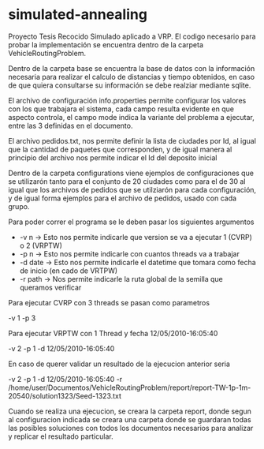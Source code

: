 # simulated-annealing
Proyecto Tesis Recocido Simulado aplicado a VRP. El codigo necesario para probar la implementación se encuentra dentro de la carpeta VehicleRoutingProblem.

Dentro de la carpeta base se encuentra la base de datos con la información necesaria para realizar el calculo de distancias y tiempo obtenidos, en caso de que 
quiera consultarse su información se debe realziar mediante sqlite.

El archivo de configuración info.properties permite configurar los valores con los que trabajara el sistema, cada campo resulta evidente en que aspecto controla, el campo mode indica la variante del problema a ejecutar, entre las 3 definidas en el documento.

El archivo pedidos.txt, nos permite definir la lista de ciudades por Id, al igual que la cantidad de paquetes que corresponden, y de igual manera al principio del 
archivo nos permite indicar el Id del deposito inicial

Dentro de la carpeta configurations viene ejemplos de configuraciones que se utilizarón tanto para el conjunto de 20 ciudades como para el de 30 al igual que los archivos de pedidos que se utilziarón para cada configuración, y de igual forma ejemplos para el archivo de pedidos, usado con cada grupo.

Para poder correr el programa se le deben pasar los siguientes argumentos

 - -v n -> Esto nos permite indicarle que version se va a ejecutar 1 (CVRP) o 2 (VRPTW)
 - -p n -> Esto nos permite indicarle con cuantos threads va a trabajar
 - -d date -> Esto nos permite indicarle el datetime que tomara como fecha de inicio (en cado de VRTPW)
 - -r path -> Nos permite indicarle la ruta global de la semilla que queramos verificar

Para ejecutar CVRP con 3 threads se pasan como parametros

 -v 1 -p 3

Para ejecutar VRPTW con 1 Thread y fecha 12/05/2010-16:05:40

 -v 2 -p 1 -d 12/05/2010-16:05:40 

En caso de querer validar un resultado de la ejecucion anterior seria

 -v 2 -p 1 -d 12/05/2010-16:05:40 -r /home/user/Documentos/VehicleRoutingProblem/report/report-TW-1p-1m-20540/solution1323/Seed-1323.txt

Cuando se realiza una ejecucion, se creara la carpeta report, donde segun al configuracion indicada se creara una carpeta donde se guardaran todas las posibles 
soluciones con todos los documentos necesarios para analizar y replicar el resultado particular.


